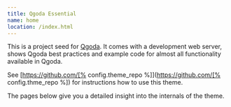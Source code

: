 ```yaml
---
title: Qgoda Essential
name: home
location: /index.html
---
```

This is a project seed for [Qgoda](http://www.qgoda.net/).  It comes with
a development web server, shows Qgoda best practices and example code for
almost all functionality available in Qgoda.

See [https://github.com/[% config.theme_repo %]](https://github.com/[% config.thme_repo %])
for instructions how to use this theme.

The pages below give you a detailed insight into the internals of the
theme.
